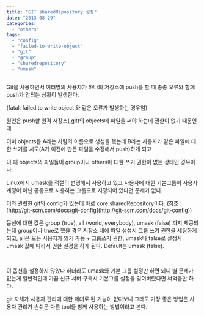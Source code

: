 ```yaml
---
title: "GIT sharedRepository 설정"
date: "2013-08-29"
categories: 
  - "others"
tags: 
  - "config"
  - "failed-to-write-object"
  - "git"
  - "group"
  - "sharedrepository"
  - "umask"
---
```


Git을 사용하면서 여러명의 사용자가 하나의 저장소에 push를 할 때 종종 오류와 함께 push가 안되는 상황이 발생한다.

(fatal: failed to write object 와 같은 오류가 발생하는 경우임)

원인은 push할 원격 저장소(.git)의 objects에 파일을 써야 하는데 권한이 없기 때문인데

이미 objects를 A라는 사람의 이름으로 생성을 했는데 B라는 사용자가 같은 파일에 대한 쓰기를 시도(A가 이전에 만든 파일을 수정해서 push)하게 되고

이 때 objects의 파일들이 group이나 others에 대한 쓰기 권한이 없는 상태인 경우이다.

Linux에서 umask를 적절히 변경해서 사용하고 있고 사용자에 대한 기본그룹이 사용자 계정이 아닌 공통으로 사용하는 그룹으로 지정되어 있다면 문제가 없다.

이와 관련한 git의 config가 있는데 바로 core.sharedRepository이다. (참조 : [http://git-scm.com/docs/git-config](http://git-scm.com/docs/git-config))

옵션에 대한 값은 group (true), all (world, everybody), umask (false) 까지 제공되는데 group이나 true로 했을 경우 저장소 내에 파일 생성시 그룹 쓰기 권한을 세팅하게 되고, all은 모든 사용자가 읽기 가능 + 그룹쓰기 권한, umask나 false로 설정시 umask 값에 따라서 권한 설정을 하게 된다. Default는 umask (false).

 

이 옵션을 설정하지 않았다 하더라도 umask와 기본 그룹 설정만 하면 되니 별 문제가 없는게 일반적인데 가끔 신규 서버 구축시 기본그룹 설정을 잊어버렸다면 써먹을만 하다.

git 자체가 사용자 관리에 대한 제대로 된 기능이 없다보니 그래도 가장 좋은 방법은 사용자 관리가 손쉬운 다른 tool을 함께 사용하는 방법이라고 본다.

